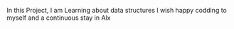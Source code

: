 In this Project, I am Learning about data structures I wish happy codding to myself and a continuous stay in Alx
